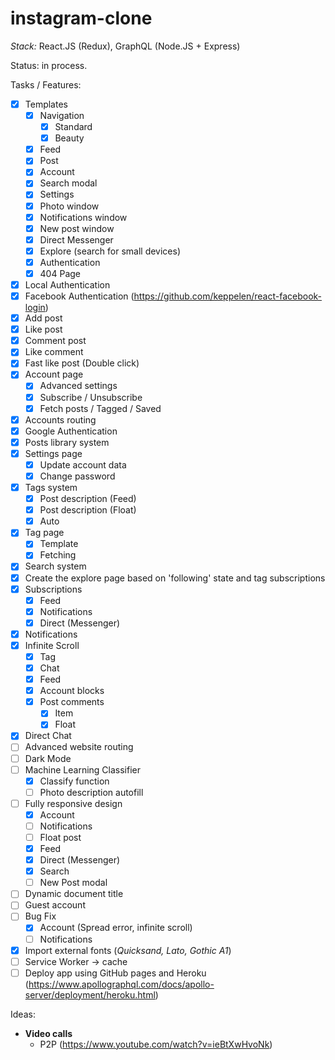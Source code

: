 # instagram-clone
_Stack:_ React.JS (Redux), GraphQL (Node.JS + Express)

Status: in process.

Tasks / Features:
- [x] Templates
  - [x] Navigation
    - [x] Standard
    - [x] Beauty
  - [x] Feed
  - [x] Post
  - [x] Account
  - [x] Search modal
  - [x] Settings
  - [x] Photo window
  - [x] Notifications window
  - [x] New post window
  - [x] Direct Messenger
  - [x] Explore (search for small devices)
  - [x] Authentication
  - [x] 404 Page
- [x] Local Authentication
- [x] Facebook Authentication (https://github.com/keppelen/react-facebook-login)
- [x] Add post
- [x] Like post
- [x] Comment post
- [x] Like comment
- [x] Fast like post (Double click)
- [x] Account page
  - [x] Advanced settings
  - [x] Subscribe / Unsubscribe
  - [x] Fetch posts / Tagged / Saved
- [x] Accounts routing
- [x] Google Authentication
- [x] Posts library system
- [x] Settings page
  - [x] Update account data
  - [x] Change password
- [x] Tags system
     - [x] Post description (Feed)
     - [x] Post description (Float)
   - [x] Auto
- [x] Tag page
  - [x] Template
  - [x] Fetching
- [x] Search system
- [x] Create the explore page based on 'following' state and tag subscriptions
- [x] Subscriptions
   - [x] Feed
   - [x] Notifications
   - [x] Direct (Messenger)
- [x] Notifications
- [x] Infinite Scroll
   - [x] Tag
   - [x] Chat
   - [x] Feed
   - [x] Account blocks
   - [x] Post comments
     - [x] Item
     - [x] Float
- [x] Direct Chat
- [ ] Advanced website routing
- [ ] Dark Mode
- [ ] Machine Learning Classifier
  - [x] Classify function
  - [ ] Photo description autofill
- [ ] Fully responsive design
  - [x] Account
  - [ ] Notifications
  - [ ] Float post
  - [x] Feed
  - [x] Direct (Messenger)
  - [x] Search
  - [ ] New Post modal
- [ ] Dynamic document title
- [ ] Guest account
- [ ] Bug Fix
  - [x] Account (Spread error, infinite scroll)
  - [ ] Notifications
- [x] Import external fonts (_Quicksand, Lato, Gothic A1_)
- [ ] Service Worker -> cache
- [ ] Deploy app using GitHub pages and Heroku (https://www.apollographql.com/docs/apollo-server/deployment/heroku.html)

Ideas:
- **Video calls**
  - P2P (https://www.youtube.com/watch?v=ieBtXwHvoNk)


